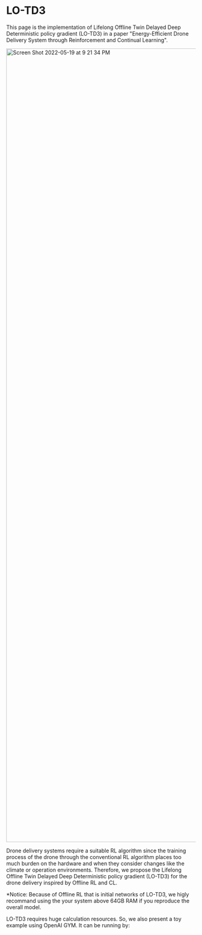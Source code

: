 # LO-TD3

This page is the implementation of Lifelong Offline Twin Delayed Deep Deterministic policy gradient (LO-TD3) in a paper "Energy-Efficient Drone Delivery System through Reinforcement and Continual Learning".

<img width="2105" alt="Screen Shot 2022-05-19 at 9 21 34 PM" src="https://user-images.githubusercontent.com/40784671/169291988-29a78f81-66bc-4f47-bc5d-064a9e1333ca.png">

Drone delivery systems require a suitable RL algorithm since the training process of the drone through the conventional RL algorithm places too much burden on the hardware and when they consider changes like the climate or operation environments.
Therefore, we propose the Lifelong Offline Twin Delayed Deep Deterministic policy gradient (LO-TD3) for the drone delivery inspired by Offline RL and CL.

*Notice: Because of Offline RL that is initial networks of LO-TD3, we higly recommand using the your system above 64GB RAM if you reproduce the overall model.  


LO-TD3 requires huge calculation resources. So, we also present a toy example using OpenAI GYM. 
It can be running by:
